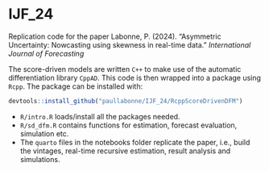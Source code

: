 # IJF_24

Replication code for the paper Labonne, P. (2024). “Asymmetric
Uncertainty: Nowcasting using skewness in real-time data.”
*International Journal of Forecasting*

The score-driven models are written `C++` to make use of the automatic
differentiation library `CppAD`. This code is then wrapped into a
package using `Rcpp`. The package can be installed with:

``` r
devtools::install_github("paullabonne/IJF_24/RcppScoreDrivenDFM")
```

- `R/intro.R` loads/install all the packages needed.
- `R/sd_dfm.R` contains functions for estimation, forecast evaluation,
  simulation etc.
- The `quarto` files in the notebooks folder replicate the paper, i.e.,
  build the vintages, real-time recursive estimation, result analysis
  and simulations.
